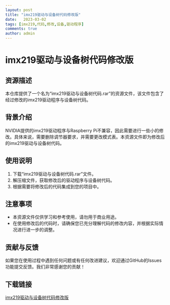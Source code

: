 ```yaml
---
layout: post
title: "imx219驱动与设备树代码修改版"
date:   2023-03-02
tags: [imx219,代码,修改,设备,驱动程序]
comments: true
author: admin
---
```

# imx219驱动与设备树代码修改版

## 资源描述

本仓库提供了一个名为“imx219驱动与设备树代码.rar”的资源文件，该文件包含了经过修改的imx219驱动程序与设备树代码。

## 背景介绍

NVIDIA提供的imx219驱动程序与Raspberry Pi不兼容，因此需要进行一些小的修改。具体来说，需要删除调节器要求，并需要更改模式表。本资源文件即为修改后的imx219驱动与设备树代码。

## 使用说明

1. 下载“imx219驱动与设备树代码.rar”文件。
2. 解压缩文件，获取修改后的驱动程序与设备树代码。
3. 根据需要将修改后的代码集成到您的项目中。

## 注意事项

- 本资源文件仅供学习和参考使用，请勿用于商业用途。
- 在使用修改后的代码时，请确保您已充分理解代码的修改内容，并根据实际情况进行进一步的调整。

## 贡献与反馈

如果您在使用过程中遇到任何问题或有任何改进建议，欢迎通过GitHub的Issues功能提交反馈。我们非常感谢您的贡献！

## 下载链接

[imx219驱动与设备树代码修改版](https://pan.quark.cn/s/3a32244e07ca)